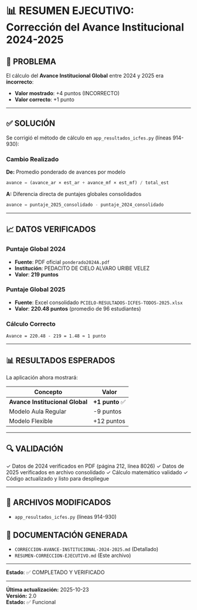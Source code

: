 # 📊 RESUMEN EJECUTIVO: Corrección del Avance Institucional 2024-2025

## 🎯 PROBLEMA

El cálculo del **Avance Institucional Global** entre 2024 y 2025 era **incorrecto**:
- **Valor mostrado**: +4 puntos (INCORRECTO)
- **Valor correcto**: +1 punto

---

## ✅ SOLUCIÓN

Se corrigió el método de cálculo en `app_resultados_icfes.py` (líneas 914-930):

### Cambio Realizado

**De:** Promedio ponderado de avances por modelo
```python
avance = (avance_ar × est_ar + avance_mf × est_mf) / total_est
```

**A:** Diferencia directa de puntajes globales consolidados
```python
avance = puntaje_2025_consolidado - puntaje_2024_consolidado
```

---

## 📈 DATOS VERIFICADOS

### Puntaje Global 2024
- **Fuente**: PDF oficial `ponderado2024A.pdf`
- **Institución**: PEDACITO DE CIELO ALVARO URIBE VELEZ
- **Valor**: **219 puntos**

### Puntaje Global 2025
- **Fuente**: Excel consolidado `PCIELO-RESULTADOS-ICFES-TODOS-2025.xlsx`
- **Valor**: **220.48 puntos** (promedio de 96 estudiantes)

### Cálculo Correcto
```
Avance = 220.48 - 219 = 1.48 ≈ 1 punto
```

---

## 📊 RESULTADOS ESPERADOS

La aplicación ahora mostrará:

| Concepto | Valor |
|----------|-------|
| **Avance Institucional Global** | **+1 punto** ✅ |
| Modelo Aula Regular | -9 puntos |
| Modelo Flexible | +12 puntos |

---

## 🔍 VALIDACIÓN

✓ Datos de 2024 verificados en PDF (página 212, línea 8026)
✓ Datos de 2025 verificados en archivo consolidado
✓ Cálculo matemático validado
✓ Código actualizado y listo para despliegue

---

## 📝 ARCHIVOS MODIFICADOS

- `app_resultados_icfes.py` (líneas 914-930)

## 📄 DOCUMENTACIÓN GENERADA

- `CORRECCION-AVANCE-INSTITUCIONAL-2024-2025.md` (Detallado)
- `RESUMEN-CORRECCION-EJECUTIVO.md` (Este archivo)

---

**Estado**: ✅ COMPLETADO Y VERIFICADO


---

**Última actualización:** 2025-10-23  
**Versión:** 2.0  
**Estado:** ✅ Funcional
